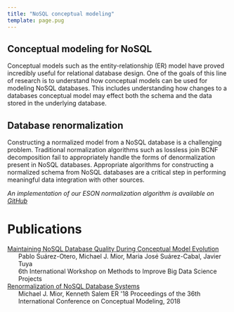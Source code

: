 ```yaml
---
title: "NoSQL conceptual modeling"
template: page.pug
---
```


## Conceptual modeling for NoSQL

Conceptual models such as the entity-relationship (ER) model have proved incredibly useful for relational database design.
One of the goals of this line of research is to understand how conceptual models can be used for modeling NoSQL databases.
This includes understanding how changes to a databases conceptual model may effect both the schema and the data stored in the underlying database.

## Database renormalization

Constructing a normalized model from a NoSQL database is a challenging problem.
Traditional normalization algorithms such as lossless join BCNF decomposition fail to appropriately handle the forms of denormalization present in NoSQL databases.
Appropriate algorithms for constructing a normalized schema from NoSQL databases are a critical step in performing meaningful data integration with other sources.

*An implementation of our ESON normalization algorithm is available on [GitHub](https://github.com/michaelmior/eson)*

# Publications

<!--lint disable no-html-->

<div class="acmdlitem">
  <a href="https://ieeexplore.ieee.org/document/9378228" title="Maintaining NoSQL Database Quality During Conceptual Model Evolution">
    Maintaining NoSQL Database Quality During Conceptual Model Evolution
  </a>
  <div style="margin-left:25px">
    Pablo Suárez-Otero, Michael J. Mior, Maria José Suárez-Cabal, Javier Tuya<br>
    6th International Workshop on Methods to Improve Big Data Science Projects
  </div>
</div>

<div class="acmdlitem">
  <a href="https://www.researchgate.net/publication/327878732_Renormalization_of_NoSQL_Database_Schemas_37th_International_Conference_ER_2018_Xi'an_China_October_22-25_2018_Proceedings" title="Renormalization of NoSQL Database Systems">
    Renormalization of NoSQL Database Systems
  </a>
  <div style="margin-left:25px">
    Michael J. Mior, Kenneth Salem
    ER '18 Proceedings of the 36th International Conference on Conceptual Modeling, 2018
  </div>
</div>
